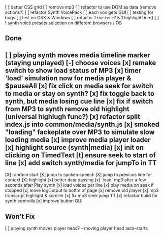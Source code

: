 [ ] better CSS grid
[ ] remove mp3
[ ] refactor to use DOM as data (remove actions?)
[ ] refactor Synth VoicePack
[ ] each vox gets GUI
[ ] testing for bugs
[ ] test on OSX & Windows
[ ] refactor `line`->`cue`? & 1 highlightLine()
[ ] ! synth voice presets selection on different browsers / OS

## Done

[ ] playing synth moves media timeline marker (staying unplayed)
[-] choose voices
[x] remake switch to show load status of MP3
[x] timer 'load' simulation now for media player & $pauseAll
[x] fix click on media seek for switch to media or stay on synth?
[x] fix toggle back to synth, but media losing cue line
[x] fix if switch from MP3 to synth remove old highlight (universal highlugh func?)
[x] refactor split index.js into common/media/synth.js
[x] smoked "loading" fackeplate over MP3 to simulate slow loading media
[x] improve media player loader
[x] highlight source (synth|media)
[x] init on clicking on TimedText
[t] ensure seek to start of line
[x] add switch synth/media for jumpTo in TT
--
[X] random start
[X] jump to spoken speech
[X] jump to previuos line for context
[X] highlight
[x] better data passing
[x] 'load' mp3 after a few seconds after Play synth
[x] load voices per line
[x] play media on seak if stopped
[x] move logOutput to bottm of page
[x] remove old player
[x] mp3 transcript highlight & scroller
[x] fix mp3 seek jump TT
[x] refactor build for synth controlls
[x] improve button GUI

## Won't Fix

[ ] playing synth moves player head?
		- moving player head auto-starts
